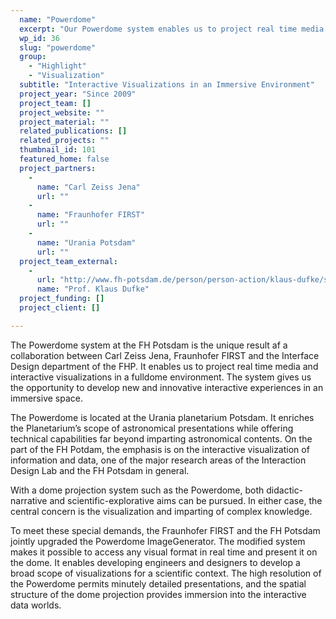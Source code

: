 ```yaml
---
  name: "Powerdome"
  excerpt: "Our Powerdome system enables us to project real time media and interactive visualizations in a immersive fulldome environment."
  wp_id: 36
  slug: "powerdome"
  group: 
    - "Highlight"
    - "Visualization"
  subtitle: "Interactive Visualizations in an Immersive Environment"
  project_year: "Since 2009"
  project_team: []
  project_website: ""
  project_material: ""
  related_publications: []
  related_projects: ""
  thumbnail_id: 101
  featured_home: false
  project_partners: 
    - 
      name: "Carl Zeiss Jena"
      url: ""
    - 
      name: "Fraunhofer FIRST"
      url: ""
    - 
      name: "Urania Potsdam"
      url: ""
  project_team_external: 
    - 
      url: "http://www.fh-potsdam.de/person/person-action/klaus-dufke/show/Person/"
      name: "Prof. Klaus Dufke"
  project_funding: []
  project_client: []

---
```

The Powerdome system at the FH Potsdam is the unique result af a collaboration between Carl Zeiss Jena, Fraunhofer FIRST and the Interface Design department of the FHP. It enables us to project real time media and interactive visualizations in a fulldome environment. The system gives us the opportunity to develop new and innovative interactive experiences in an immersive space.

The Powerdome is located at the Urania planetarium Potsdam. It enriches the Planetarium’s scope of astronomical presentations while offering technical capabilities far beyond imparting astronomical contents. On the part of the FH Potdam, the emphasis is on the interactive visualization of information and data, one of the major research areas of the Interaction Design Lab and the FH Potsdam in general.

With a dome projection system such as the Powerdome, both didactic-narrative and scientific-explorative aims can be pursued. In either case, the central concern is the visualization and imparting of complex knowledge.

To meet these special demands, the Fraunhofer FIRST and the FH Potsdam jointly upgraded the Powerdome ImageGenerator. The modified system makes it possible to access any visual format in real time and present it on the dome. It enables developing engineers and designers to develop a broad scope of visualizations for a scientific context. The high resolution of the Powerdome permits minutely detailed presentations, and the spatial structure of the dome projection provides immersion into the interactive data worlds.

